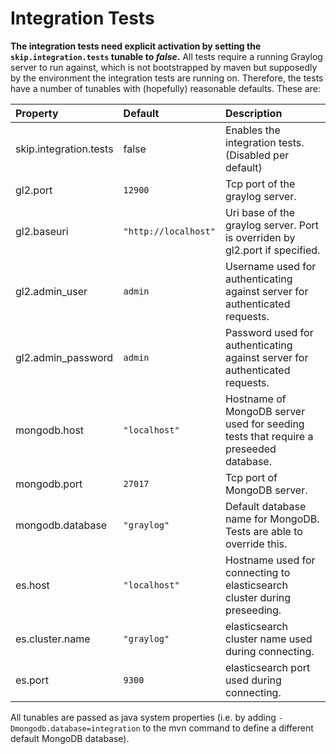 # Integration Tests

__The integration tests need explicit activation by setting the ``skip.integration.tests``
tunable to *false*.__
All tests require a running Graylog server to run against, which is not bootstrapped by maven but supposedly
by the environment the integration tests are running on. Therefore, the tests have a number of tunables with (hopefully)
reasonable defaults. These are:

| Property               | Default | Description |
|:-----------------------|:--------|:------------|
| skip.integration.tests | false   | Enables the integration tests. (Disabled per default) |
| gl2.port | ``12900`` | Tcp port of the graylog server. |
| gl2.baseuri | ``"http://localhost"`` | Uri base of the graylog server. Port is overriden by gl2.port if specified. |
| gl2.admin_user | ``admin`` | Username used for authenticating against server for authenticated requests. |
| gl2.admin_password | ``admin`` | Password used for authenticating against server for authenticated requests. |
| mongodb.host | ``"localhost"`` | Hostname of MongoDB server used for seeding tests that require a preseeded database. |
| mongodb.port | ``27017`` | Tcp port of MongoDB server. |
| mongodb.database | ``"graylog"`` | Default database name for MongoDB. Tests are able to override this. |
| es.host | ``"localhost"`` | Hostname used for connecting to elasticsearch cluster during preseeding. |
| es.cluster.name | ``"graylog"`` | elasticsearch cluster name used during connecting. |
| es.port | ``9300`` | elasticsearch port used during connecting. |

All tunables are passed as java system properties (i.e. by adding ``-Dmongodb.database=integration`` to the mvn command
to define a different default MongoDB database).